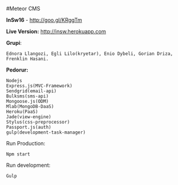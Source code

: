 

#Meteor CMS

**InSw16** - http://goo.gl/KRggTm

**Live Version:** http://insw.herokuapp.com


**Grupi**:
```
Ednora Llangozi, Egli Lilo(kryetar), Enio Dybeli, Gorian Driza, Frenklin Hasani.
```
**Pedorur:**  
```
Nodejs
Express.js(MVC-Framework)
Sendgrid(email-api)
Bulksms(sms-api)
Mongoose.js(ODM)
Mlab(MongoDB-DaaS)
Heroku(PaaS)
Jade(view-engine)
Stylus(css-preprocessor)
Passport.js(auth)
gulp(development-task-manager)
```
Run Production:
```
Npm start
```
Run development:

```
Gulp
```
